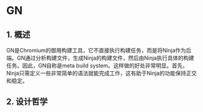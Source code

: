 # GN

## 1. 概述

GN是Chromium的御用构建工具，它不直接执行构建任务，而是将Ninja作为后端。GN通过分析构建文件，生成Ninja的构建文件，然后由Ninja执行具体的构建任务。因此，GN自称是meta build system。这样做的好处非常明显。首先，Ninja只需定义一些非常简单的语法就能完成工作，这有助于Ninja的功能保持正交和稳定。

## 2. 设计哲学
